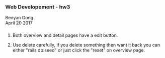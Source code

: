 ### Web Developement - hw3
 Benyan Gong  
 April 20 2017  
###  

1. Both overview and detail pages have a edit button.

2. Use delete carefully, if you delete something then want it back you can either "rails db:seed" or just click the "reset" on overview page.




